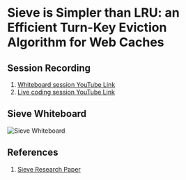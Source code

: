 # Sieve is Simpler than LRU: an Efficient Turn-Key Eviction Algorithm for Web Caches

## Session Recording

1. [Whiteboard session YouTube Link](https://youtu.be/qc7iFn6Te2I)
1. [Live coding session YouTube Link](https://youtu.be/6aZ2_u6dw24?si=OlFYNaj8B890ywwI)

## Sieve Whiteboard

![Sieve Whiteboard](./sieve.png)

## References

1. [Sieve Research Paper](https://www.usenix.org/system/files/nsdi24-zhang-yazhuo.pdf)
